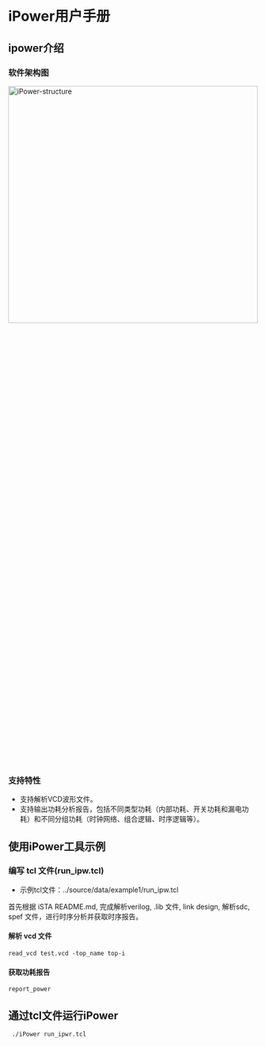 # iPower用户手册

## ipower介绍

### 软件架构图

<img src="../../../docs/resources/iPower.png" width="100%" height="35%" alt="iPower-structure" />

### 支持特性

* 支持解析VCD波形文件。
* 支持输出功耗分析报告，包括不同类型功耗（内部功耗、开关功耗和漏电功耗）和不同分组功耗（时钟网络、组合逻辑、时序逻辑等）。

## 使用iPower工具示例

### 编写 tcl 文件(run_ipw.tcl)

* 示例tcl文件：../source/data/example1/run_ipw.tcl

首先根据 iSTA README.md, 完成解析verilog, .lib 文件, link design, 解析sdc, spef 文件，进行时序分析并获取时序报告。

#### 解析 vcd 文件

```
read_vcd test.vcd -top_name top-i
```

#### 获取功耗报告

```
report_power
```

## 通过tcl文件运行iPower

```bash
 ./iPower run_ipwr.tcl
```
